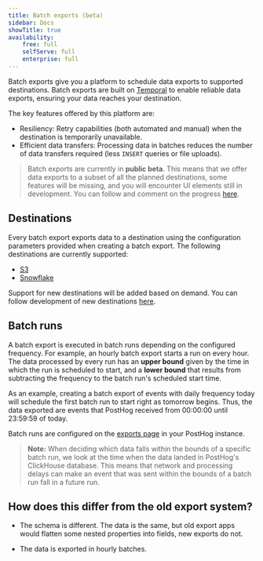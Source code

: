 ```yaml
---
title: Batch exports (beta)
sidebar: Docs
showTitle: true
availability:
    free: full
    selfServe: full
    enterprise: full
---
```


Batch exports give you a platform to schedule data exports to supported destinations. Batch exports are built on [Temporal](https://www.temporal.io/) to enable reliable data exports, ensuring your data reaches your destination.

The key features offered by this platform are:
* Resiliency: Retry capabilities (both automated and manual) when the destination is temporarily unavailable.
* Efficient data transfers: Processing data in batches reduces the number of data transfers required (less `INSERT` queries or file uploads).

> Batch exports are currently in **public beta**. This means that we offer data exports to a subset of all the planned destinations, some features will be missing, and you will encounter UI elements still in development. You can follow and comment on the progress [here](https://github.com/PostHog/posthog/issues/15997).

## Destinations

Every batch export exports data to a destination using the configuration parameters provided when creating a batch export. The following destinations are currently supported:

* [S3](/docs/cdp/batch-exports/s3)
* [Snowflake](/docs/cdp/batch-exports/snowflake)

Support for new destinations will be added based on demand. You can follow development of new destinations [here](https://github.com/PostHog/posthog/issues/15997).

## Batch runs

A batch export is executed in batch runs depending on the configured frequency. For example, an hourly batch export starts a run on every hour. The data processed by every run has an **upper bound** given by the time in which the run is scheduled to start, and a **lower bound** that results from subtracting the frequency to the batch run's scheduled start time.

As an example, creating a batch export of events with daily frequency today will schedule the first batch run to start right as tomorrow begins. Thus, the data exported are events that PostHog received from 00:00:00 until 23:59:59 of today.

Batch runs are configured on the [exports page](https://app.posthog.com/exports) in your PostHog instance.

> **Note:** When deciding which data falls within the bounds of a specific batch run, we look at the time when the data landed in PostHog's ClickHouse database. This means that network and processing delays can make an event that was sent within the bounds of a batch run fall in a future run.

## How does this differ from the old export system?

- The schema is different. The data is the same, but old export apps would flatten some nested properties into fields, new exports do not.

- The data is exported in hourly batches.